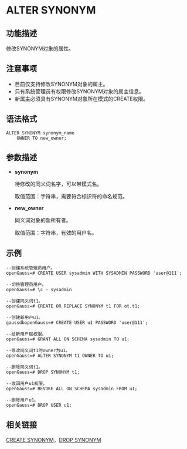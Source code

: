 # ALTER SYNONYM

## 功能描述<a name="zh-cn_topic_0283137325_zh-cn_topic_0237122074_zh-cn_topic_0059778392_sc84e6980912549c4bbd6895f97ac39f1"></a>

修改SYNONYM对象的属性。

## 注意事项<a name="zh-cn_topic_0283137325_zh-cn_topic_0237122074_zh-cn_topic_0059778392_sb3569429c1304678895bcf79fb6304cf"></a>

-   目前仅支持修改SYNONYM对象的属主。
-   只有系统管理员有权限修改SYNONYM对象的属主信息。
-   新属主必须具有SYNONYM对象所在模式的CREATE权限。

## 语法格式<a name="zh-cn_topic_0283137325_zh-cn_topic_0237122074_section185432369210"></a>

```
ALTER SYNONYM synonym_name
    OWNER TO new_owner;
```

## 参数描述<a name="zh-cn_topic_0283137325_zh-cn_topic_0237122074_section37023591411"></a>

-   **synonym**

    待修改的同义词名字，可以带模式名。

    取值范围：字符串，需要符合标识符的命名规范。


-   **new\_owner**

    同义词对象的新所有者。

    取值范围：字符串，有效的用户名。


## 示例<a name="zh-cn_topic_0283137325_zh-cn_topic_0237122074_section162752045154311"></a>

```
--创建系统管理员用户。
openGauss=# CREATE USER sysadmin WITH SYSADMIN PASSWORD 'user@111';

--切换管理员用户。
openGauss=# \c - sysadmin

--创建同义词t1。
openGauss=# CREATE OR REPLACE SYNONYM t1 FOR ot.t1;

--创建新用户u1。
gaussdbopenGauss=# CREATE USER u1 PASSWORD 'user@111';

--给新用户赋权限。
openGauss=# GRANT ALL ON SCHEMA sysadmin TO u1;

--修改同义词t1的owner为u1。
openGauss=# ALTER SYNONYM t1 OWNER TO u1;

--删除同义词t1。
openGauss=# DROP SYNONYM t1;

--收回用户u1权限。
openGauss=# REVOKE ALL ON SCHEMA sysadmin FROM u1;

--删除用户u1。
openGauss=# DROP USER u1;
```

## 相关链接<a name="zh-cn_topic_0283137325_zh-cn_topic_0237122074_section613212620440"></a>

[CREATE SYNONYM](CREATE-SYNONYM.md)，[DROP SYNONYM](DROP-SYNONYM.md)

